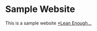 # Sample Website

This is a sample website [*Lean Enough...](https://www.learnenough.com/course/learn_enough_git)